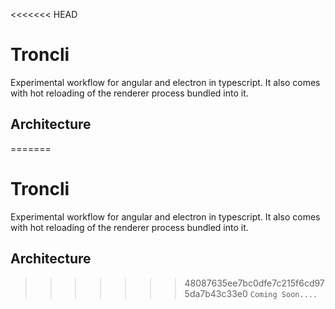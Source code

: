 <<<<<<< HEAD
# Troncli

Experimental workflow for angular and electron in typescript. It also comes with hot reloading of the renderer process bundled into it.

## Architecture

=======
# Troncli 
Experimental workflow for angular and electron in typescript. It also comes with hot reloading of the renderer process bundled into it.

## Architecture
>>>>>>> 48087635ee7bc0dfe7c215f6cd975da7b43c33e0
`Coming Soon....`
